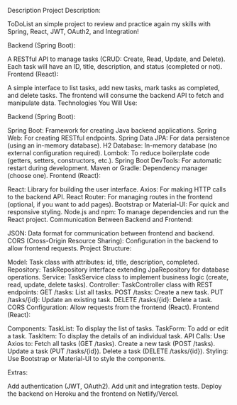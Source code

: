 Description Project Description:

ToDoList an simple project to review and practice again my skills with Spring, React, JWT, OAuth2, and Integration!

Backend (Spring Boot):

A RESTful API to manage tasks (CRUD: Create, Read, Update, and Delete). Each task will have an ID, title, description, and status (completed or not). Frontend (React):

A simple interface to list tasks, add new tasks, mark tasks as completed, and delete tasks. The frontend will consume the backend API to fetch and manipulate data. Technologies You Will Use:

Backend (Spring Boot):

Spring Boot: Framework for creating Java backend applications. Spring Web: For creating RESTful endpoints. Spring Data JPA: For data persistence (using an in-memory database). H2 Database: In-memory database (no external configuration required). Lombok: To reduce boilerplate code (getters, setters, constructors, etc.). Spring Boot DevTools: For automatic restart during development. Maven or Gradle: Dependency manager (choose one). Frontend (React):

React: Library for building the user interface. Axios: For making HTTP calls to the backend API. React Router: For managing routes in the frontend (optional, if you want to add pages). Bootstrap or Material-UI: For quick and responsive styling. Node.js and npm: To manage dependencies and run the React project. Communication Between Backend and Frontend:

JSON: Data format for communication between frontend and backend. CORS (Cross-Origin Resource Sharing): Configuration in the backend to allow frontend requests. Project Structure:


Model: Task class with attributes: id, title, description, completed. Repository: TaskRepository interface extending JpaRepository for database operations. Service: TaskService class to implement business logic (create, read, update, delete tasks). Controller: TaskController class with REST endpoints: GET /tasks: List all tasks. POST /tasks: Create a new task. PUT /tasks/{id}: Update an existing task. DELETE /tasks/{id}: Delete a task. CORS Configuration: Allow requests from the frontend (React). Frontend (React):

Components: TaskList: To display the list of tasks. TaskForm: To add or edit a task. TaskItem: To display the details of an individual task. API Calls: Use Axios to: Fetch all tasks (GET /tasks). Create a new task (POST /tasks). Update a task (PUT /tasks/{id}). Delete a task (DELETE /tasks/{id}). Styling: Use Bootstrap or Material-UI to style the components.

Extras:

Add authentication (JWT, OAuth2). Add unit and integration tests. Deploy the backend on Heroku and the frontend on Netlify/Vercel. 

